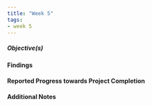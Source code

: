 ```yaml
---
title: "Week 5"
tags:
- week 5
---
```


##### Objective(s)



#### Findings 



#### Reported Progress towards Project Completion



#### Additional Notes